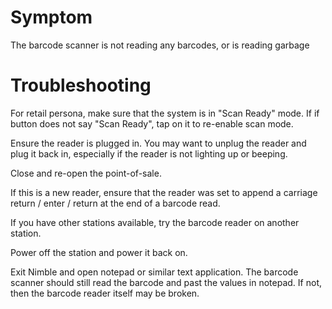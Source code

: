 # Symptom
The barcode scanner is not reading any barcodes, or is reading garbage

# Troubleshooting
For retail persona, make sure that the system is in "Scan Ready" mode. If if button does not say "Scan Ready", tap on it to re-enable scan mode. 

Ensure the reader is plugged in. You may want to unplug the reader and plug it back in, especially if the reader is not lighting up or beeping.

Close and re-open the point-of-sale.

If this is a new reader, ensure that the reader was set to append a carriage return / enter / return at the end of a barcode read.

If you have other stations available, try the barcode reader on another station.

Power off the station and power it back on.

Exit Nimble and open notepad or similar text application. The barcode scanner should still read the barcode and past the values in notepad. If not, then the barcode reader itself may be broken.


